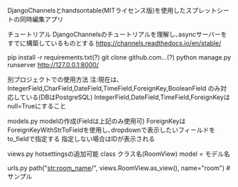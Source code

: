 DjangoChannelsとhandsontable(MITライセンス版)を使用したスプレットシートの同時編集アプリ


チュートリアル
DjangoChannelsのチュートリアルを理解し､asyncサーバーをすでに構築しているものとする
https://channels.readthedocs.io/en/stable/


pip install -r requirements.txt(?)
git clone github.com...(?)
python manage.py runserver
http://127.0.0.1:8000/



別プロジェクトでの使用方法
注:現在は､IntegerField,CharField,DateField,TimeField,ForeignKey,BooleanField のみ対応している(DBはPostgreSQL)
IntegerField,DateField,TimeField,ForeignKeyはnull=Trueにすること

models.py
modelの作成(Fieldは上記のみ使用可)
ForeignKeyはForeignKeyWithStrToFieldを使用し､dropdownで表示したいフィールドをto_fieldで指定する
指定しない場合はIDが表示される


views.py
hotsettingsの追加可能
class クラス名(RoomView)
    model = モデル名


urls.py
path("<str:room_name>/", views.RoomView.as_view(), name="room")  # サンプル

